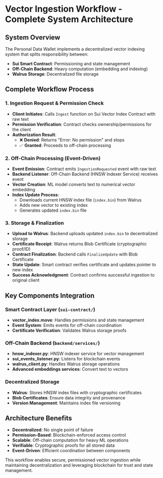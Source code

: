 # Vector Ingestion Workflow - Complete System Architecture

## System Overview
The Personal Data Wallet implements a decentralized vector indexing system that splits responsibility between:
- **Sui Smart Contract**: Permissioning and state management
- **Off-Chain Backend**: Heavy computation (embedding and indexing) 
- **Walrus Storage**: Decentralized file storage

## Complete Workflow Process

### 1. Ingestion Request & Permission Check
- **Client Initiates**: Calls `Ingest` function on Sui Vector Index Contract with raw text
- **Permission Verification**: Contract checks ownership/permissions for the client
- **Authorization Result**:
  - ❌ **Denied**: Returns "Error: No permission" and stops
  - ✅ **Granted**: Proceeds to off-chain processing

### 2. Off-Chain Processing (Event-Driven)
- **Event Emission**: Contract emits `IngestionRequested` event with raw text
- **Backend Listener**: Off-Chain Backend (HNSW Indexer Service) receives event
- **Vector Creation**: ML model converts text to numerical vector embedding
- **Index Update Process**:
  - Downloads current HNSW index file (`index.bin`) from Walrus
  - Adds new vector to existing index
  - Generates updated `index.bin` file

### 3. Storage & Finalization
- **Upload to Walrus**: Backend uploads updated `index.bin` to decentralized storage
- **Certificate Receipt**: Walrus returns Blob Certificate (cryptographic proof/ID)
- **Contract Finalization**: Backend calls `FinalizeUpdate` with Blob Certificate
- **State Update**: Smart contract verifies certificate and updates pointer to new index
- **Success Acknowledgment**: Contract confirms successful ingestion to original client

## Key Components Integration

### Smart Contract Layer (`sui-contract/`)
- **vector_index.move**: Handles permissions and state management
- **Event System**: Emits events for off-chain coordination
- **Certificate Verification**: Validates Walrus storage proofs

### Off-Chain Backend (`backend/services/`)
- **hnsw_indexer.py**: HNSW indexer service for vector management
- **sui_events_listener.py**: Listens for blockchain events
- **walrus_client.py**: Handles Walrus storage operations
- **Advanced embeddings services**: Convert text to vectors

### Decentralized Storage
- **Walrus**: Stores HNSW index files with cryptographic certificates
- **Blob Certificates**: Ensure data integrity and provenance
- **Version Management**: Maintains index file versioning

## Architecture Benefits
- **Decentralized**: No single point of failure
- **Permission-Based**: Blockchain-enforced access control
- **Scalable**: Off-chain computation for heavy ML operations
- **Verifiable**: Cryptographic proofs for all stored data
- **Event-Driven**: Efficient coordination between components

This workflow enables secure, permissioned vector ingestion while maintaining decentralization and leveraging blockchain for trust and state management.